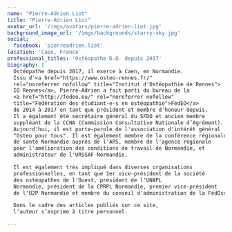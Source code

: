 ```yaml
---
name: "Pierre-Adrien Liot"
title: "Pierre-Adrien Liot"
avatar_url: '/imgs/avatars/pierre-adrien-liot.jpg'
background_image_url: '/imgs/backgrounds/starry-sky.jpg'
social:
  facebook: 'pierreadrien.liot'
location: 'Caen, France'
professional_titles: 'Ostéopathe D.O. depuis 2017'
biography: |
  Ostéopathe depuis 2017, il exerce à Caen, en Normandie.
  Issu d'<a href="https://www.osteo-rennes.fr/"
  rel="noreferrer nofollow" title="Institut d'Ostéopathie de Rennes">
  IO Rennes</a>, Pierre-Adrien a fait parti du bureau de la
  <a href="http://fedeo.eu/" rel="noreferrer nofollow"
  title="Fédération des étudiant·e·s en ostéopathie">FédEO</a>
  de 2014 à 2017 en tant que président et membre d'honeur depuis.
  Il a également été secrétaire général du SFDO et ancien membre
  suppléant de la CCNA (Commission Consultative Nationale d’Agrément).
  Aujourd'hui, il est porte-parole de l'association d'intérêt général
  "Osteo pour tous". Il est également membre de la conférence régionale
  de santé Normandie auprès de l'ARS, membre de l'agence régionale
  pour l'amélioration des conditions de travail de Normandie, et
  administrateur de l'URSSAF Normandie.

  Il est également très impliqué dans diverses organisations
  professionnelles, en tant que 1er vice-président de la société
  des ostéopathes de l'Ouest, président de l'UNAPL
  Normandie, président de la CPRPL Normandie, premier vice-président
  de l'U2P Normandie et membre du conseil d'administration de la FédOsoli.

  Dans le cadre des articles publiés sur ce site,
  l’auteur s’exprime à titre personnel.

---
```

